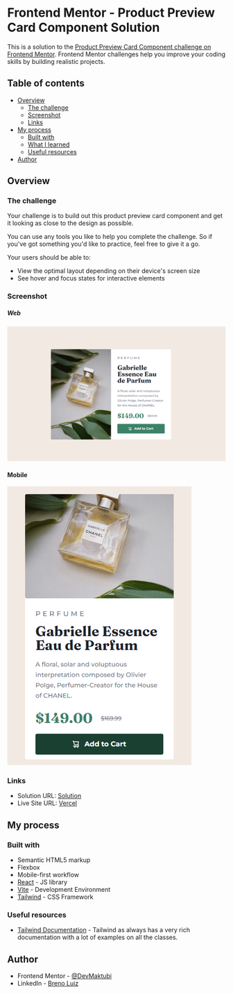 # Frontend Mentor - Product Preview Card Component Solution

This is a solution to the [Product Preview Card Component challenge on Frontend Mentor](https://www.frontendmentor.io/challenges/product-preview-card-component-GO7UmttRfa). Frontend Mentor challenges help you improve your coding skills by building realistic projects.

## Table of contents

- [Overview](#overview)
  - [The challenge](#the-challenge)
  - [Screenshot](#screenshot)
  - [Links](#links)
- [My process](#my-process)
  - [Built with](#built-with)
  - [What I learned](#what-i-learned)
  - [Useful resources](#useful-resources)
- [Author](#author)

## Overview

### The challenge

Your challenge is to build out this product preview card component and get it looking as close to the design as possible.

You can use any tools you like to help you complete the challenge. So if you've got something you'd like to practice, feel free to give it a go.

Your users should be able to:

- View the optimal layout depending on their device's screen size
- See hover and focus states for interactive elements

### Screenshot

##### Web

![](./screenshots/desktop.png)

#### Mobile

![](./screenshots/mobile.png)

### Links

- Solution URL: [Solution](https://www.frontendmentor.io/solutions/responsive-product-preview-card-component-4iVkYw2JGk)
- Live Site URL: [Vercel](https://fm-product-preview-card-chi.vercel.app/)

## My process

### Built with

- Semantic HTML5 markup
- Flexbox
- Mobile-first workflow
- [React](https://reactjs.org/) - JS library
- [Vite](https://vitejs.dev/) - Development Environment
- [Tailwind](https://tailwindcss.com/) - CSS Framework

### Useful resources

- [Tailwind Documentation](https://tailwindcss.com/docs) - Tailwind as always has a very rich documentation with a lot of examples on all the classes.

## Author

- Frontend Mentor - [@DevMaktubi](https://www.frontendmentor.io/profile/DevMaktubi)
- LinkedIn - [Breno Luiz](https://www.linkedin.com/in/breno-luiz)
